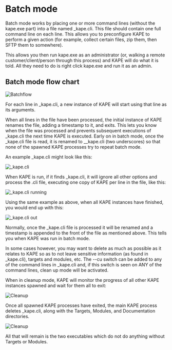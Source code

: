 # Batch mode

Batch mode works by placing one or more command lines (without the kape.exe part) into a file named _kape.cli. This file should contain one full command line on each line. This allows you to preconfigure KAPE to perform a given action (for example, collect certain files, zip them, then SFTP them to somewhere).

This allows you then run kape.exe as an administrator (or, walking a remote customer/client/person through this process) and KAPE will do what it is told. All they need to do is right click kape.exe and run it as an admin.

## Batch mode flow chart

![Batchflow](https://raw.githubusercontent.com/EricZimmerman/KapeDocs/master/Pictures/kapecliFlow.jpg)

For each line in _kape.cli, a new instance of KAPE will start using that line as its arguments.

When all lines in the file have been processed, the initial instance of KAPE renames the file, adding a timestamp to it, and exits. This lets you know when the file was processed and prevents subsequent executions of _kape.cli the next time KAPE is executed. Early on in batch mode, once the _kape.cli file is read, it is renamed to __kape.cli (two underscores) so that none of the spawned KAPE processes try to repeat batch mode.

An example _kape.cli might look like this:

![_kape.cli](https://raw.githubusercontent.com/EricZimmerman/KapeDocs/master/Pictures/kapecli.jpg)

When KAPE is run, if it finds _kape.cli, it will ignore all other options and process the .cli file, executing one copy of KAPE per line in the file, like this:

![_kape.cli running](https://raw.githubusercontent.com/EricZimmerman/KapeDocs/master/Pictures/kapecli2.jpg)

Using the same example as above, when all KAPE instances have finished, you would end up with this:

![_kape.cli out](https://raw.githubusercontent.com/EricZimmerman/KapeDocs/master/Pictures/kapecliOut.jpg)

Normally, once the _kape.cli file is processed it will be renamed and a timestamp is appended to the front of the file as mentioned above. This tells you when KAPE was run in batch mode.

In some cases however, you may want to delete as much as possible as it relates to KAPE so as to not leave sensitive information (as found in _kape.cli), targets and modules, etc. The --cu switch can be added to any of the command lines in _kape.cli and, if this switch is seen on ANY of the command lines, clean up mode will be activated. 

When in cleanup mode, KAPE will monitor the progress of all other KAPE instances spawned and wait for them all to exit:

![Cleanup](https://raw.githubusercontent.com/EricZimmerman/KapeDocs/master/Pictures/cleanup1.jpg)

Once all spawned KAPE processes have exited, the main KAPE process deletes _kape.cli, along with the Targets, Modules, and Documentation directories. 

![Cleanup](https://raw.githubusercontent.com/EricZimmerman/KapeDocs/master/Pictures/cleanup2.jpg)

All that will remain is the two executables which do not do anything without Targets or Modules.
